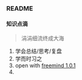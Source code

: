 ### README
#### 知识点滴
> 涓涓细流终成大海
1. 学会总结/思考/复盘
2. 学而时习之
3. open with [freemind 1.0.1](http://freemind.sourceforge.net/wiki/index.php/Download)
4. 

